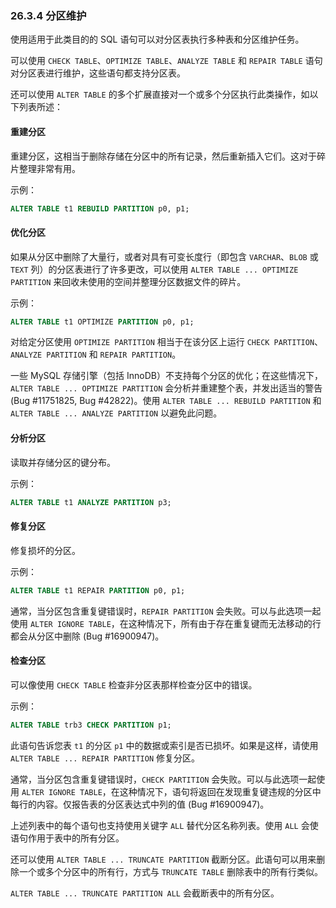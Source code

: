 ### 26.3.4 分区维护

使用适用于此类目的的 SQL 语句可以对分区表执行多种表和分区维护任务。

可以使用 `CHECK TABLE`、`OPTIMIZE TABLE`、`ANALYZE TABLE` 和 `REPAIR TABLE` 语句对分区表进行维护，这些语句都支持分区表。

还可以使用 `ALTER TABLE` 的多个扩展直接对一个或多个分区执行此类操作，如以下列表所述：

#### 重建分区

重建分区，这相当于删除存储在分区中的所有记录，然后重新插入它们。这对于碎片整理非常有用。

示例：

```sql
ALTER TABLE t1 REBUILD PARTITION p0, p1;
```

#### 优化分区

如果从分区中删除了大量行，或者对具有可变长度行（即包含 `VARCHAR`、`BLOB` 或 `TEXT` 列）的分区表进行了许多更改，可以使用 `ALTER TABLE ... OPTIMIZE PARTITION` 来回收未使用的空间并整理分区数据文件的碎片。

示例：

```sql
ALTER TABLE t1 OPTIMIZE PARTITION p0, p1;
```

对给定分区使用 `OPTIMIZE PARTITION` 相当于在该分区上运行 `CHECK PARTITION`、`ANALYZE PARTITION` 和 `REPAIR PARTITION`。

一些 MySQL 存储引擎（包括 InnoDB）不支持每个分区的优化；在这些情况下，`ALTER TABLE ... OPTIMIZE PARTITION` 会分析并重建整个表，并发出适当的警告 (Bug #11751825, Bug #42822)。使用 `ALTER TABLE ... REBUILD PARTITION` 和 `ALTER TABLE ... ANALYZE PARTITION` 以避免此问题。

#### 分析分区

读取并存储分区的键分布。

示例：

```sql
ALTER TABLE t1 ANALYZE PARTITION p3;
```

#### 修复分区

修复损坏的分区。

示例：

```sql
ALTER TABLE t1 REPAIR PARTITION p0, p1;
```

通常，当分区包含重复键错误时，`REPAIR PARTITION` 会失败。可以与此选项一起使用 `ALTER IGNORE TABLE`，在这种情况下，所有由于存在重复键而无法移动的行都会从分区中删除 (Bug #16900947)。

#### 检查分区

可以像使用 `CHECK TABLE` 检查非分区表那样检查分区中的错误。

示例：

```sql
ALTER TABLE trb3 CHECK PARTITION p1;
```

此语句告诉您表 `t1` 的分区 `p1` 中的数据或索引是否已损坏。如果是这样，请使用 `ALTER TABLE ... REPAIR PARTITION` 修复分区。

通常，当分区包含重复键错误时，`CHECK PARTITION` 会失败。可以与此选项一起使用 `ALTER IGNORE TABLE`，在这种情况下，语句将返回在发现重复键违规的分区中每行的内容。仅报告表的分区表达式中列的值 (Bug #16900947)。

上述列表中的每个语句也支持使用关键字 `ALL` 替代分区名称列表。使用 `ALL` 会使语句作用于表中的所有分区。

还可以使用 `ALTER TABLE ... TRUNCATE PARTITION` 截断分区。此语句可以用来删除一个或多个分区中的所有行，方式与 `TRUNCATE TABLE` 删除表中的所有行类似。

`ALTER TABLE ... TRUNCATE PARTITION ALL` 会截断表中的所有分区。